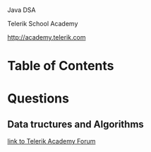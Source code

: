 <!-- section start -->
<!-- attr: { class:'slide-title', showInPresentation:true, hasScriptWrapper:true, style:'' } -->
# 
<div class="signature">
    <p class="signature-course">Java DSA</p>
    <p class="signature-initiative">Telerik School Academy</p>
    <a href="http://academy.telerik.com" class="signature-link">http://academy.telerik.com</a>
</div>


<!-- section start -->
<!-- attr: { showInPresentation:true, hasScriptWrapper:true, style:'' } -->
# Table of Contents


<!-- section start -->
<!-- attr: { class:'slide-section', showInPresentation:true, hasScriptWrapper:true, style:'' } -->


<!-- section start -->
<!-- attr: { id:'questions', class:'slide-section' } -->
# Questions
## Data tructures and Algorithms
[link to Telerik Academy Forum](http://telerikacademy.com/Forum/Category/12/telerik-school-academy)